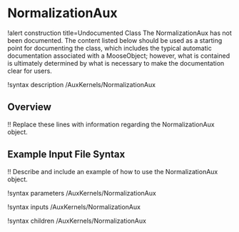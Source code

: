 # NormalizationAux

!alert construction title=Undocumented Class
The NormalizationAux has not been documented. The content listed below should be used as a starting point for
documenting the class, which includes the typical automatic documentation associated with a
MooseObject; however, what is contained is ultimately determined by what is necessary to make the
documentation clear for users.

!syntax description /AuxKernels/NormalizationAux

## Overview

!! Replace these lines with information regarding the NormalizationAux object.

## Example Input File Syntax

!! Describe and include an example of how to use the NormalizationAux object.

!syntax parameters /AuxKernels/NormalizationAux

!syntax inputs /AuxKernels/NormalizationAux

!syntax children /AuxKernels/NormalizationAux
